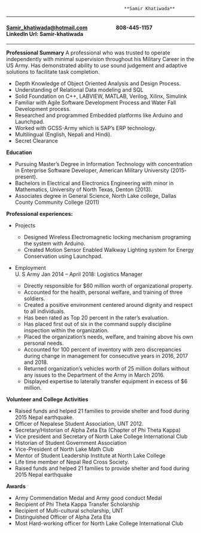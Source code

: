 

                                                
                                                **Samir Khatiwada**
*******************************************************************************************************************************
                                  
#### Samir_khatiwada@hotmail.com &nbsp; &nbsp; &nbsp;&nbsp; &nbsp; &nbsp; &nbsp; &nbsp;  &nbsp;&nbsp; &nbsp; &nbsp;   808-445-1157 &nbsp; &nbsp; &nbsp; &nbsp;  &nbsp; &nbsp; &nbsp; &nbsp; &nbsp; &nbsp; &nbsp; &nbsp;                                LinkedIn Url: Samir-khatiwada  
*******************************************************************************************************************************


**Professional Summary**
A professional who was trusted to operate independently with minimal supervision throughout his Military Career in the US Army. Has demonstrated ability to use sound judgement and adaptive solutions to facilitate task completion. 
* Depth Knowledge of Object Oriented Analysis and Design Process. 
*	Understanding of Relational Data modeling and SQL
*	Solid Foundation on C++, LABVIEW, MATLAB, Verilog, Xilinx, Simulink
*	Familiar with Agile Software Development Process and Water Fall Development process.
*	Researched and programmed Embedded platforms like Arduino and Launchpad.
*	Worked with GCSS-Army which is SAP’s ERP technology. 
*	Multilingual (English, Nepali and Hindi). 
* Secret Clearance

**Education**
*	Pursuing Master’s Degree in Information Technology with concentration in Enterprise Software Developer, American Military University (2015- present). 
*	Bachelors in Electrical and Electronics Engineering with minor in Mathematics, University of North Texas, Denton (2013). 
*	Associates degree in General Science, North Lake college, Dallas County Community College (2011)

**Professional experiences:**
 * Projects
    * Designed Wireless Electromagnetic locking mechanism programing the system with Arduino.
    * Created Motion Sensor Enabled Walkway Lighting system for Energy Conservation using Launchpad. 

* Employment  
U. S Army Jan 2014 – April 2018: Logistics Manager
    *	Directly responsible for $60 million worth of organizational property.
    *	Accounted for the health, personal welfare, and training of three soldiers.
    *	Created a positive environment centered around dignity and respect to all individuals. 
    *	Has been rated as Top 20 percent in the rater’s evaluation.
    *	Has placed first out of six in the command supply discipline inspection within the organization.
    *	Placed the organization’s needs, welfare, and training above his own personal needs.
    *	Accounted for 100 percent of inventory with zero discrepancies during change in management for consecutive years in 2016, 2017 and 2018.
    *	Returned organization’s vehicles worth of 25 million dollars without any issues to the Department of the Army in March 2016.
   *	Displayed expertise to laterally transfer equipment in excess of $6 million.

**Volunteer and College Activities**
*	Raised funds and helped 21 families to provide shelter and food during 2015 Nepal earthquake.
*	Officer of Nepalese Student Association, UNT 2012.
*	Secretary/Historian of Alpha Zeta Eta (Chapter of Phi Theta Kappa)
* Vice president and Secretary of North Lake College International Club 
* Historian of Student Government Association 
*	Vice-President of North Lake Math Club
*	Mentor of Student Leadership Institute at North Lake College
*	Life time member of Nepal Red Cross Society.
*	Raised funds and helped 21 families to provide shelter and food during 2015 Nepal earthquake

**Awards**
* Army Commendation Medal and Army good conduct Medal
*	Recipient of Phi Theta Kappa Transfer Scholarship
* Recipient of Multi-cultural scholarship, UNT
*	Distinguished Officer of Alpha Zeta Eta
*	Most Hard-working officer for North Lake College International Club








